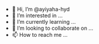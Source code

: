 - 👋 Hi, I’m @ayiyaha-hyd
- 👀 I’m interested in ...
- 🌱 I’m currently learning ...
- 💞️ I’m looking to collaborate on ...
- 📫 How to reach me ...

<!---
ayiyaha-hyd/ayiyaha-hyd is a ✨ special ✨ repository because its `README.md` (this file) appears on your GitHub profile.
You can click the Preview link to take a look at your changes.
--->
